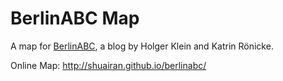 BerlinABC Map
====================

A map for [BerlinABC](http://blogs.faz.net/berlinabc), a blog by Holger Klein and Katrin Rönicke.

Online Map: http://shuairan.github.io/berlinabc/
